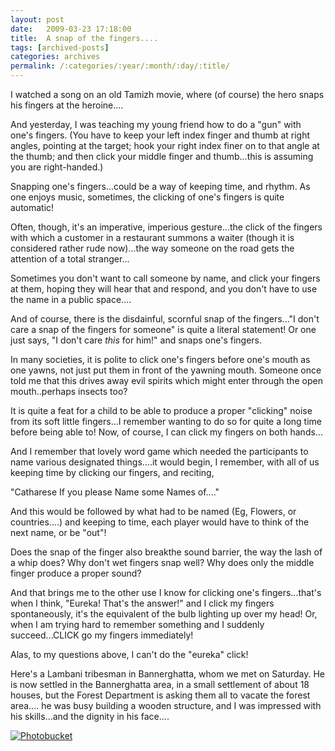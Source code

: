 ```yaml
---
layout: post
date:	2009-03-23 17:18:00
title:  A snap of the fingers....
tags: [archived-posts]
categories: archives
permalink: /:categories/:year/:month/:day/:title/
---
```

I watched a song on an old Tamizh movie, where (of course) the hero snaps his fingers at the heroine....

And yesterday, I was teaching my young friend how to do a "gun" with one's fingers. (You have to keep your left index finger and thumb at right angles, pointing at the target; hook your right index finer on to that angle at the thumb; and then click your middle finger and thumb...this is assuming you are right-handed.)

Snapping one's fingers...could be a way of keeping time, and rhythm.  As one enjoys music, sometimes, the clicking of one's fingers is quite automatic!

Often, though, it's an imperative, imperious gesture...the click of the fingers with which a customer in a restaurant summons a waiter (though it is considered rather rude now)...the way someone on the road gets the attention of a total stranger...

Sometimes you don't want to call someone by name, and click your fingers at them, hoping they will hear that and respond, and you don't have to use the name in a public space....

And of course, there is the disdainful, scornful snap of the fingers..."I don't care a snap of the fingers for someone" is quite a literal statement! Or one just says, "I don't care *this* for him!" and snaps one's fingers.


In many societies, it is polite to click one's fingers before one's mouth as one yawns, not just put them in front of the yawning mouth. Someone once told me that this drives away evil spirits which might enter through the open mouth..perhaps insects too?

It is quite a feat for a child to be able to produce a proper "clicking" noise from its soft little fingers...I remember wanting to do so for quite a long time before being able to! Now, of course, I can click my fingers on both hands...

And I remember that lovely word game which needed the participants to name various designated things....it would begin, I remember, with all of us keeping time by clicking our fingers, and reciting,

"Catharese
If you please
Name some
Names of...."

And this would be followed by what had to be named (Eg, Flowers, or countries....) and keeping to time, each player would have to think of the next name, or be "out"!

Does the snap of the finger also breakthe sound barrier, the way the lash of a whip does? Why don't wet fingers snap well? Why does only the middle finger produce a proper sound?

And that brings me to the other use I know for clicking one's fingers...that's when I think, "Eureka! That's the answer!" and I click my fingers spontaneously, it's the equivalent of the bulb lighting up over my head! Or, when I am trying hard to remember something and I suddenly succeed...CLICK go my fingers immediately!

Alas, to my questions above, I can't do the "eureka" click!


Here's a Lambani tribesman in Bannerghatta, whom we met on Saturday. He is now settled in the Bannerghatta area, in a small settlement of about 18 houses, but the Forest Department is asking them all to vacate the forest area.... he was busy building a wooden structure, and I was impressed with his skills...and the dignity in his face....


<a href="http://s297.photobucket.com/albums/mm205/depontis/?action=view&current=IMG_6293.jpg" target="_blank"><img src="http://i297.photobucket.com/albums/mm205/depontis/IMG_6293.jpg" border="0" alt="Photobucket"></a>
